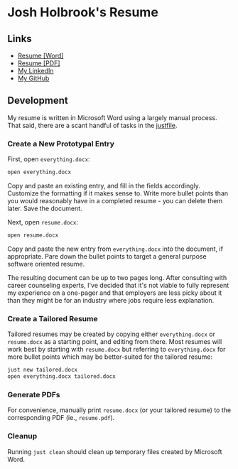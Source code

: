 # Josh Holbrook's Resume

## Links

* [Resume [Word]](https://github.com/jfhbrook/resume/raw/main/resume.docx)
* [Resume [PDF]](https://github.com/jfhbrook/resume/raw/main/resume.pdf)
* [My LinkedIn](https://www.linkedin.com/in/josh-holbrook-27744965/)
* [My GitHub](https://github.com/jfhbrook)

## Development

My resume is written in Microsoft Word using a largely manual process. That
said, there are a scant handful of tasks in the [justfile](https://github.com/casey/just).

### Create a New Prototypal Entry

First, open `everything.docx`:

```bash
open everything.docx
```

Copy and paste an existing entry, and fill in the fields accordingly. Customize
the formatting if it makes sense to. Write more bullet points than you would
reasonably have in a completed resume - you can delete them later. Save the
document.

Next, open `resume.docx`:

```bash
open resume.docx
```

Copy and paste the new entry from `everything.docx` into the document, if
appropriate. Pare down the bullet points to target a general purpose software
oriented resume.

The resulting document can be up to two pages long. After consulting with
career counseling experts, I've decided that it's not viable to fully
represent my experience on a one-pager and that employers are less picky about
it than they might be for an industry where jobs require less explanation.

### Create a Tailored Resume

Tailored resumes may be created by copying either `everything.docx` or
`resume.docx` as a starting point, and editing from there. Most resumes will work
best by starting with `resume.docx` but referring to `everything.docx` for more
bullet points which may be better-suited for the tailored resume:

```bash
just new tailored.docx
open everything.docx tailored.docx
```

### Generate PDFs

For convenience, manually print `resume.docx` (or your tailored resume) to the
corresponding PDF (ie., `resume.pdf`).

### Cleanup

Running `just clean` should clean up temporary files created by Microsoft Word.
